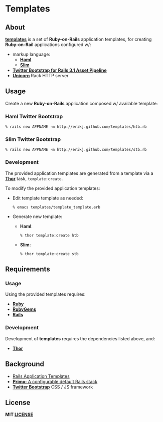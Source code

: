 # Templates

## About

**[templates](https://github.com/erikj/templates)** is a set of **Ruby-on-Rails** application templates, for creating **Ruby-on-Rail** applications configured w/:

- markup language:
  - [**Haml**](http://haml.info/)
  - [**Slim**](http://slim-lang.com/)
- [**Twitter Bootstrap for Rails 3.1 Asset Pipeline**](https://github.com/seyhunak/twitter-bootstrap-rails)
- [**Unicorn**](http://unicorn.bogomips.org/) Rack HTTP server

## Usage

Create a new **Ruby-on-Rails** application composed w/ available template:

### Haml Twitter Bootstrap

    % rails new APPNAME -m http://erikj.github.com/templates/htb.rb

### Slim Twitter Bootstrap

    % rails new APPNAME -m http://erikj.github.com/templates/stb.rb

### Development

The provided application templates are generated from a template via a [**Thor**](https://github.com/wycats/thor/wiki) task, `template:create`.

To modify the provided application templates:

- Edit template template as needed:

  ```
  % emacs templates/template_template.erb
  ```

- Generate new template:

  - **Haml**:

    ```
    % thor template:create htb
    ```

  - **Slim**:

    ```
    % thor template:create stb
    ```

## Requirements

### Usage

Using the provided templates requires:

- [**Ruby**](http://ruby-lang.org)
- [**RubyGems**](http://rubygems.org)
- [**Rails**](http://rubyonrails.org)

### Development

Development of **templates** requires the dependencies listed above, and:

- [**Thor**](https://github.com/wycats/thor)

## Background

- [Rails Application Templates](http://guides.rubyonrails.org/rails_application_templates.html)
- [**Primo:** A configurable default Rails stack](https://github.com/cbetta/primo)
- [**Twitter Bootstrap**](http://twitter.github.com/bootstrap/)  CSS / JS framework

## License

**MIT [LICENSE](https://github.com/erikj/templates/blob/gh-pages/LICENSE)**